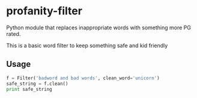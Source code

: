 profanity-filter
================

Python module that replaces inappropriate words with something more PG rated.    

This is a basic word filter to keep something safe and kid friendly    

Usage
-----   
```python
f = Filter('badword and bad words', clean_word='unicorn')
safe_string = f.clean()
print safe_string
```